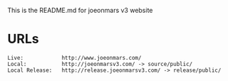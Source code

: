 This is the README.md for joeonmars v3 website

# URLs

    Live:            http://www.joeonmars.com/
    Local:           http://joeonmarsv3.com/ -> source/public/
    Local Release:   http://release.joeonmarsv3.com/ -> release/public/
